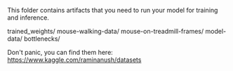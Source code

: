 This folder contains artifacts that you need to run your model for training and inference.

trained_weights/
mouse-walking-data/
mouse-on-treadmill-frames/
model-data/
bottlenecks/

Don't panic, you can find them here:
https://www.kaggle.com/raminanush/datasets
